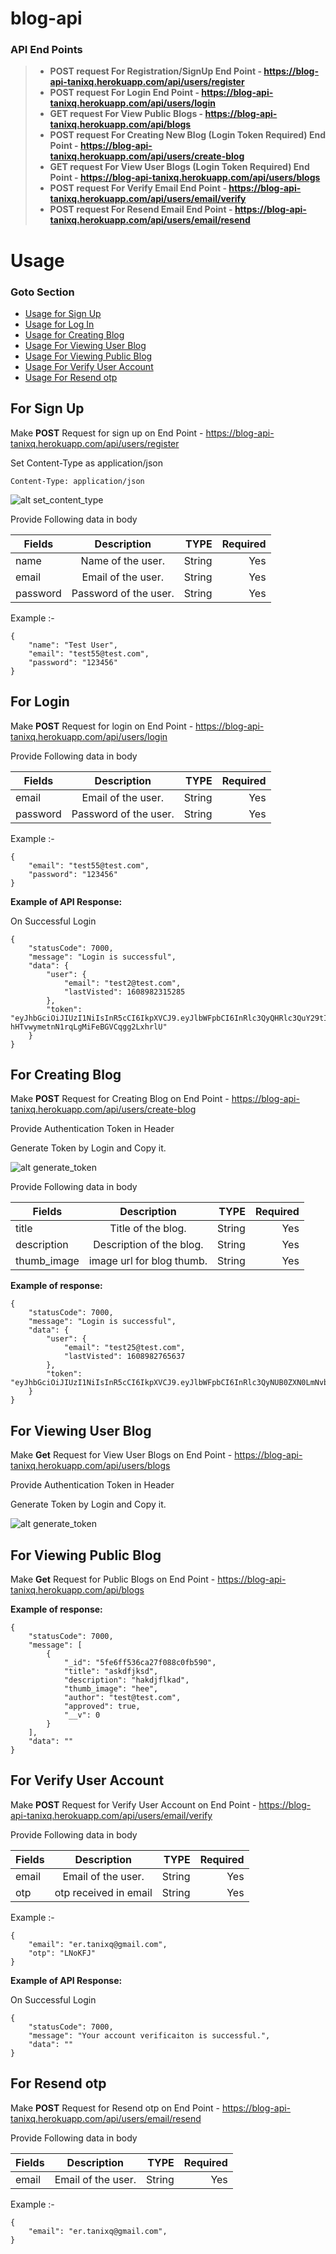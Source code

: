 # blog-api

### API End Points

> - **POST request For Registration/SignUp End Point - https://blog-api-tanixq.herokuapp.com/api/users/register**
> - **POST request For Login End Point - https://blog-api-tanixq.herokuapp.com/api/users/login**
> - **GET request For View Public Blogs - https://blog-api-tanixq.herokuapp.com/api/blogs**
> - **POST request For Creating New Blog (Login Token Required) End Point - https://blog-api-tanixq.herokuapp.com/api/users/create-blog**
> - **GET request For View User Blogs (Login Token Required) End Point - https://blog-api-tanixq.herokuapp.com/api/users/blogs**
> - **POST request For Verify Email End Point - https://blog-api-tanixq.herokuapp.com/api/users/email/verify**
> - **POST request For Resend Email End Point - https://blog-api-tanixq.herokuapp.com/api/users/email/resend**

# Usage

### Goto Section

- [Usage for Sign Up](#for-sign-up)
- [Usage for Log In](#for-login)
- [Usage for Creating Blog](#for-creating-blog)
- [Usage For Viewing User Blog](#for-viewing-user-blog)
- [Usage For Viewing Public Blog](#for-viewing-public-blog)
- [Usage For Verify User Account](#for-verify-user-account)
- [Usage For Resend otp](#for-resend-otp)



## For Sign Up
Make **POST** Request for sign up on End Point - https://blog-api-tanixq.herokuapp.com/api/users/register

Set Content-Type as application/json

```
Content-Type: application/json
```

![alt set_content_type](https://github.com/Tanixq/images/blob/main/content-type.gif?raw=true)

Provide Following data in body

| Fields      | Description                 | TYPE      | Required  |
| ------------- |:-------------:              | -----:    | -----: |
| name          | Name of the user.           |   String  | Yes |
| email         | Email of the user.          | String    | Yes |
| password      | Password of the user.       |   String  | Yes |

Example :- 
```
{
    "name": "Test User",
    "email": "test55@test.com",
    "password": "123456"
}
```

## For Login
Make **POST** Request for login on End Point - https://blog-api-tanixq.herokuapp.com/api/users/login

Provide Following data in body

| Fields      | Description                 | TYPE      | Required  |
| ------------- |:-------------:              | -----:    | -----: |
| email         | Email of the user.          | String    | Yes |
| password      | Password of the user.       |   String  | Yes |


Example :- 
```
{
    "email": "test55@test.com",
    "password": "123456"
}
```

**Example of API Response:**

On Successful Login
```
{
    "statusCode": 7000,
    "message": "Login is successful",
    "data": {
        "user": {
            "email": "test2@test.com",
            "lastVisted": 1608982315285
        },
        "token": "eyJhbGciOiJIUzI1NiIsInR5cCI6IkpXVCJ9.eyJlbWFpbCI6InRlc3QyQHRlc3QuY29tIiwiaWF0IjoxNjA4OTgyMzE1LCJleHAiOjE2MDg5ODQxMTV9.Fuk1uubo-hHTvwymetnN1rqLgMiFeBGVCqgg2LxhrlU"
    }
}
```

## For Creating Blog
Make **POST** Request for Creating Blog on End Point - https://blog-api-tanixq.herokuapp.com/api/users/create-blog

Provide Authentication Token in Header

Generate Token by Login and Copy it.

![alt generate_token](https://github.com/Tanixq/images/blob/main/generate_token.gif?raw=true)

Provide Following data in body

| Fields         | Description                | TYPE      | Required  |
| -------------  |:-------------:             | -----:    | -----: |
| title          | Title of the blog.         |   String  | Yes |
| description    | Description of the blog.   | String    | Yes |
| thumb_image    | image url for blog thumb.  |   String  | Yes |

**Example of response:**
```
{
    "statusCode": 7000,
    "message": "Login is successful",
    "data": {
        "user": {
            "email": "test25@test.com",
            "lastVisted": 1608982765637
        },
        "token": "eyJhbGciOiJIUzI1NiIsInR5cCI6IkpXVCJ9.eyJlbWFpbCI6InRlc3QyNUB0ZXN0LmNvbSIsImlhdCI6MTYwODk4Mjc2NSwiZXhwIjoxNjA4OTg0NTY1fQ.53qzbE8k04ZrY_MQuPqzRChJnZVEa4pi9bayjWXLiIs"
    }
}
```

## For Viewing User Blog
Make **Get** Request for View User Blogs on End Point - https://blog-api-tanixq.herokuapp.com/api/users/blogs

Provide Authentication Token in Header

Generate Token by Login and Copy it.

![alt generate_token](https://github.com/Tanixq/images/blob/main/generate_token.gif?raw=true)

## For Viewing Public Blog
Make **Get** Request for Public Blogs on End Point - https://blog-api-tanixq.herokuapp.com/api/blogs


**Example of response:**
```
{
    "statusCode": 7000,
    "message": [
        {
            "_id": "5fe6ff536ca27f088c0fb590",
            "title": "askdfjksd",
            "description": "hakdjflkad",
            "thumb_image": "hee",
            "author": "test@test.com",
            "approved": true,
            "__v": 0
        }
    ],
    "data": ""
}
```

## For Verify User Account
Make **POST** Request for Verify User Account on End Point - https://blog-api-tanixq.herokuapp.com/api/users/email/verify

Provide Following data in body

| Fields      | Description                 | TYPE      | Required  |
| ------------- |:-------------:              | -----:    | -----: |
| email         | Email of the user.          | String    | Yes |
| otp           | otp received in email       |   String  | Yes |


Example :- 
```
{  
    "email": "er.tanixq@gmail.com",
    "otp": "LNoKFJ"
}
```

**Example of API Response:**

On Successful Login
```
{
    "statusCode": 7000,
    "message": "Your account verificaiton is successful.",
    "data": ""
}
```

## For Resend otp
Make **POST** Request for Resend otp on End Point - https://blog-api-tanixq.herokuapp.com/api/users/email/resend

Provide Following data in body

| Fields      | Description                 | TYPE      | Required  |
| ------------- |:-------------:              | -----:    | -----: |
| email         | Email of the user.          | String    | Yes |


Example :- 
```
{  
    "email": "er.tanixq@gmail.com",
}
```